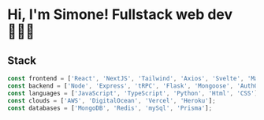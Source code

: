 
# Hi, I'm Simone! Fullstack web dev🧑🏻‍💻
## Stack
```javascript
const frontend = ['React', 'NextJS', 'Tailwind', 'Axios', 'Svelte', 'Material UI'];
const backend = ['Node', 'Express', 'tRPC', 'Flask', 'Mongoose', 'Auth0', 'NextAuth.js'];
const languages = ['JavaScript', 'TypeScript', 'Python', 'Html', 'CSS'];
const clouds = ['AWS', 'DigitalOcean', 'Vercel', 'Heroku'];
const databases = ['MongoDB', 'Redis', 'mySql', 'Prisma'];
```
